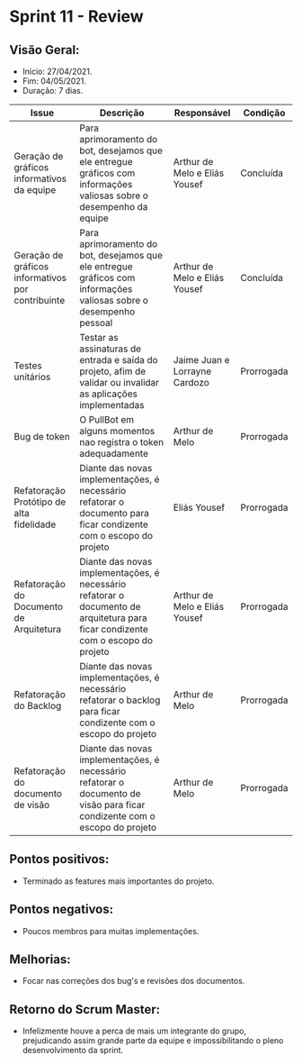 # Sprint 11 - Review

## Visão Geral:
* Início: 27/04/2021.
* Fim: 04/05/2021.
* Duração: 7 dias.

Issue | Descrição | Responsável | Condição
---|---|---|---
Geração de gráficos informativos da equipe | Para aprimoramento do bot, desejamos que ele entregue gráficos com informações valiosas sobre o desempenho da equipe | Arthur de Melo e Eliás Yousef | Concluída
Geração de gráficos informativos por contribuinte | Para aprimoramento do bot, desejamos que ele entregue gráficos com informações valiosas sobre o desempenho pessoal | Arthur de Melo e Eliás Yousef | Concluída
Testes unitários | Testar as assinaturas de entrada e saída do projeto, afim de validar ou invalidar as aplicações implementadas | Jaime Juan e Lorrayne Cardozo | Prorrogada
Bug de token | O PullBot em alguns momentos nao registra o token adequadamente | Arthur de Melo | Prorrogada
Refatoração Protótipo de alta fidelidade | Diante das novas implementações, é necessário refatorar o documento para ficar condizente com o escopo do projeto | Eliás Yousef | Prorrogada
Refatoração do Documento de Arquitetura | Diante das novas implementações, é necessário refatorar o documento de arquitetura para ficar condizente com o escopo do projeto | Arthur de Melo e Eliás Yousef | Prorrogada
Refatoração do Backlog | Diante das novas implementações, é necessário refatorar o backlog para ficar condizente com o escopo do projeto | Arthur de Melo | Prorrogada
Refatoração do documento de visão | Diante das novas implementações, é necessário refatorar o documento de visão para ficar condizente com o escopo do projeto | Arthur de Melo | Prorrogada

## Pontos positivos:
* Terminado as features mais importantes do projeto.

## Pontos negativos:
* Poucos membros para muitas implementações.

## Melhorias:
* Focar nas correções dos bug's e revisões dos documentos.

## Retorno do Scrum Master:
* Infelizmente houve a perca de mais um integrante do grupo, prejudicando assim grande parte da equipe e impossibilitando o pleno desenvolvimento da sprint.